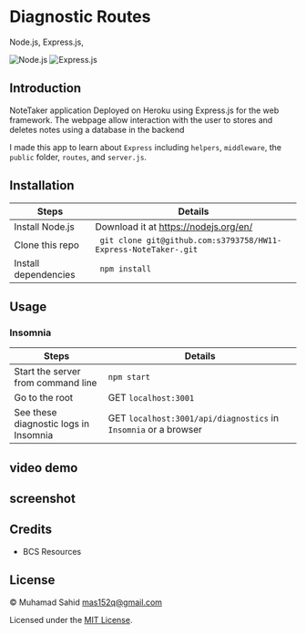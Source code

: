 # Diagnostic Routes

Node.js, Express.js,

![Node.js](https://img.shields.io/badge/16.15.0%20LTS-0?label=Node.js&style=for-the-badge&labelColor=white&color=black) ![Express.js](https://img.shields.io/badge/4.18.1-0?label=Express&style=for-the-badge&labelColor=white&color=black) 

## Introduction

NoteTaker application Deployed on Heroku using Express.js for the web framework. The webpage allow interaction with the user to stores and deletes notes using a database in the backend

I made this app to learn about `Express` including `helpers`, `middleware`, the `public` folder, `routes`, and `server.js`.

## Installation

| Steps                | Details                                                                |
| -------------------- | ---------------------------------------------------------------------- |
| Install Node.js      | Download it at https://nodejs.org/en/                                  |
| Clone this repo      | ` git clone git@github.com:s3793758/HW11-Express-NoteTaker-.git` |
| Install dependencies | ` npm install`                                                         |

## Usage

### Insomnia

| Steps                                                  | Details                                                                                 |
| ------------------------------------------------------ | --------------------------------------------------------------------------------------- |
| Start the server from command line                     | `npm start`                                                                             |
| Go to the root                                         | GET `localhost:3001`                                                                    |
| See these diagnostic logs in Insomnia                  | GET `localhost:3001/api/diagnostics` in `Insomnia` or a browser                         |

## video demo

## screenshot


## Credits

-  BCS Resources

## License

&copy; Muhamad Sahid <mas152q@gmail.com>

Licensed under the [MIT License](./LICENSE).
